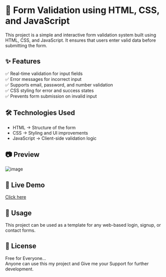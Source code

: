 # 📌 Form Validation using HTML, CSS, and JavaScript
This project is a simple and interactive form validation system built using HTML, CSS, and JavaScript. It ensures that users enter valid data before submitting the form.

## ✨ Features
✅ Real-time validation for input fields  
✅ Error messages for incorrect input  
✅ Supports email, password, and number validation  
✅ CSS styling for error and success states  
✅ Prevents form submission on invalid input  

## 🛠 Technologies Used
- HTML → Structure of the form
- CSS → Styling and UI improvements
- JavaScript → Client-side validation logic

## 📷 Preview
![image](https://github.com/user-attachments/assets/6215a670-efb6-4b4d-beec-5cc19e1d673f)

## 🔗 Live Demo
[Click here](https://formval1.netlify.app/)

## 📌 Usage
This project can be used as a template for any web-based login, signup, or contact forms.

## 📜 License
Free for Everyone...  
Anyone can use this my project and Give me your Support for further development.
